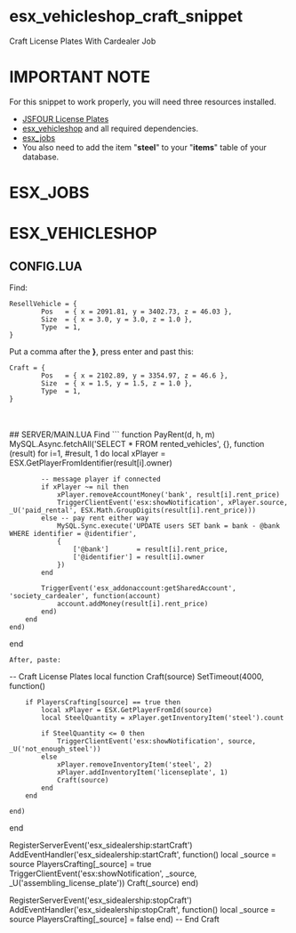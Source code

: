 # esx_vehicleshop_craft_snippet
Craft License Plates With Cardealer Job

# IMPORTANT NOTE
For this snippet to work properly, you will need three resources installed.
* [JSFOUR License Plates](https://github.com/jonassvensson4/jsfour-licenseplate)
* [esx_vehicleshop](https://github.com/ESX-Org/esx_vehicleshop) and all required dependencies.
* [esx_jobs](https://github.com/ESX-Org/esx_jobs)
* You also need to add the item "__steel__" to your "__items__" table of your database.


# ESX_JOBS

# ESX_VEHICLESHOP
## CONFIG.LUA
Find:
```
ResellVehicle = {
		Pos   = { x = 2091.81, y = 3402.73, z = 46.03 },
		Size  = { x = 3.0, y = 3.0, z = 1.0 },
		Type  = 1,
}
```
Put a comma after the **}**, press enter and past this:
```
Craft = {
		Pos   = { x = 2102.89, y = 3354.97, z = 46.6 },
		Size  = { x = 1.5, y = 1.5, z = 1.0 },
		Type  = 1,
}
```
<br>
<br>
## SERVER/MAIN.LUA
Find
```
function PayRent(d, h, m)
	MySQL.Async.fetchAll('SELECT * FROM rented_vehicles', {}, function (result)
		for i=1, #result, 1 do
			local xPlayer = ESX.GetPlayerFromIdentifier(result[i].owner)

			-- message player if connected
			if xPlayer ~= nil then
				xPlayer.removeAccountMoney('bank', result[i].rent_price)
				TriggerClientEvent('esx:showNotification', xPlayer.source, _U('paid_rental', ESX.Math.GroupDigits(result[i].rent_price)))
			else -- pay rent either way
				MySQL.Sync.execute('UPDATE users SET bank = bank - @bank WHERE identifier = @identifier',
				{
					['@bank']       = result[i].rent_price,
					['@identifier'] = result[i].owner
				})
			end

			TriggerEvent('esx_addonaccount:getSharedAccount', 'society_cardealer', function(account)
				account.addMoney(result[i].rent_price)
			end)
		end
	end)
end
```
After, paste:
```
-- Craft License Plates
local function Craft(source)
	SetTimeout(4000, function()

		if PlayersCrafting[source] == true then
			local xPlayer = ESX.GetPlayerFromId(source)
			local SteelQuantity = xPlayer.getInventoryItem('steel').count

			if SteelQuantity <= 0 then
				TriggerClientEvent('esx:showNotification', source, _U('not_enough_steel'))
			else
				xPlayer.removeInventoryItem('steel', 2)
				xPlayer.addInventoryItem('licenseplate', 1)
				Craft(source)
			end
		end

	end)
end

RegisterServerEvent('esx_sidealership:startCraft')
AddEventHandler('esx_sidealership:startCraft', function()
	local _source = source
	PlayersCrafting[_source] = true
	TriggerClientEvent('esx:showNotification', _source, _U('assembling_license_plate'))
	Craft(_source)
end)

RegisterServerEvent('esx_sidealership:stopCraft')
AddEventHandler('esx_sidealership:stopCraft', function()
	local _source = source
	PlayersCrafting[_source] = false
end)
-- End Craft
```
